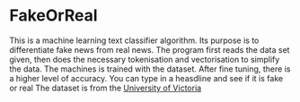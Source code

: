 # FakeOrReal
This is a machine learning text classifier algorithm.
Its purpose is to differentiate fake news from real news.
The program first reads the data set given,
then does the necessary tokenisation and vectorisation to simplify the data.
The machines is trained with the dataset.
After fine tuning, there is a higher level of accuracy.
You can type in a heasdline and see if it is fake or real
The dataset is from the [University of Victoria](https://www.uvic.ca/ecs/ece/isot/datasets/fake-news/index.php)
